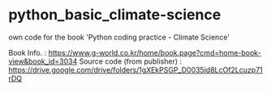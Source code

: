 # python_basic_climate-science
own code for the book 'Python coding practice - Climate Science'

Book Info. : https://www.g-world.co.kr/home/book.page?cmd=home-book-view&book_id=3034
Source code (from publisher) : https://drive.google.com/drive/folders/1gXEkPSGP_D0035id8LcOf2Lcuzp71rDQ
